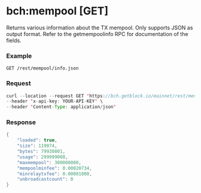 # bch:mempool \[GET\]

Returns various information about the TX mempool. Only supports JSON as
output format. Refer to the getmempoolinfo RPC for documentation of the
fields.

### Example

`GET /rest/mempool/info.json`

### Request

``` java
curl --location --request GET 'https://bch.getblock.io/mainnet/rest/mempool/info.json' \
--header 'x-api-key: YOUR-API-KEY' \
--header 'Content-Type: application/json'
```

### Response

``` java
{
    "loaded": true,
    "size": 119074, 
    "bytes": 79930801, 
    "usage": 299999008, 
    "maxmempool": 300000000, 
    "mempoolminfee": 0.00020734,
    "minrelaytxfee": 0.00001000,
    "unbroadcastcount": 0
}
```
